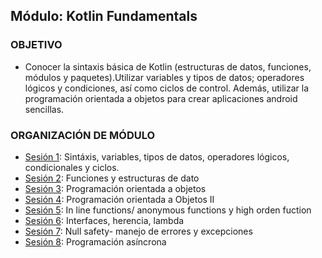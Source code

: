  
## Módulo: Kotlin Fundamentals 

### OBJETIVO 
 - Conocer la sintaxis básica de Kotlin (estructuras de datos, funciones, módulos y paquetes).Utilizar variables y tipos de datos; operadores lógicos y condiciones, así como ciclos de control. Además, utilizar la programación orientada a objetos para crear aplicaciones android sencillas.

 ### ORGANIZACIÓN DE MÓDULO 
 
 - [Sesión 1](https://github.com/beduExpert/A1-Kotlin-Fundamentals/tree/master/Sesion-01): Sintáxis, variables, tipos de datos, operadores lógicos, condicionales y ciclos. 
 - [Sesión 2](https://github.com/beduExpert/A1-Kotlin-Fundamentals/tree/master/Sesion-02): Funciones y estructuras de dato 
 - [Sesión 3](https://github.com/beduExpert/A1-Kotlin-Fundamentals/tree/master/Sesion-03): Programación orientada a objetos 
 - [Sesión 4](https://github.com/beduExpert/A1-Kotlin-Fundamentals/tree/master/Sesion-04): Programación orientada a Objetos II
 - [Sesión 5](https://github.com/beduExpert/A1-Kotlin-Fundamentals/tree/master/Sesion-05): In line functions/ anonymous functions y high orden fuction 
 - [Sesión 6](https://github.com/beduExpert/A1-Kotlin-Fundamentals/tree/master/Sesion-06): Interfaces, herencia, lambda  
 - [Sesión 7](https://github.com/beduExpert/A1-Kotlin-Fundamentals/tree/master/Sesion-07): Null safety- manejo de errores y excepciones 
 - [Sesión 8](https://github.com/beduExpert/A1-Kotlin-Fundamentals/tree/master/Sesion-08): Programación asíncrona 


